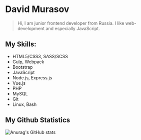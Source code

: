 # David Murasov

> Hi, I am junior frontend developer from Russia. I like web-development and especially JavaScript.

## My Skills: 

- HTML5/CSS3, SASS/SCSS
- Gulp, Webpack
- Bootstrap
- JavaScript
- Node.js, Express.js
- Vue.js
- PHP
- MySQL
- Git
- Linux, Bash

## My Github Statistics

![Anurag's GitHub stats](https://github-readme-stats.vercel.app/api?username=joebrock666&count_private=true)

